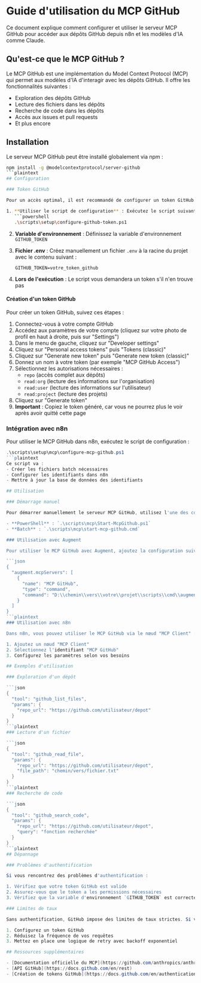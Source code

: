 # Guide d'utilisation du MCP GitHub

Ce document explique comment configurer et utiliser le serveur MCP GitHub pour accéder aux dépôts GitHub depuis n8n et les modèles d'IA comme Claude.

## Qu'est-ce que le MCP GitHub ?

Le MCP GitHub est une implémentation du Model Context Protocol (MCP) qui permet aux modèles d'IA d'interagir avec les dépôts GitHub. Il offre les fonctionnalités suivantes :

- Exploration des dépôts GitHub
- Lecture des fichiers dans les dépôts
- Recherche de code dans les dépôts
- Accès aux issues et pull requests
- Et plus encore

## Installation

Le serveur MCP GitHub peut être installé globalement via npm :

```bash
npm install -g @modelcontextprotocol/server-github
```plaintext
## Configuration

### Token GitHub

Pour un accès optimal, il est recommandé de configurer un token GitHub. Vous pouvez le faire de plusieurs façons :

1. **Utiliser le script de configuration** : Exécutez le script suivant qui vous guidera pas à pas :
   ```powershell
   .\scripts\setup\configure-github-token.ps1
   ```

2. **Variable d'environnement** : Définissez la variable d'environnement `GITHUB_TOKEN`

3. **Fichier .env** : Créez manuellement un fichier `.env` à la racine du projet avec le contenu suivant :
   ```
   GITHUB_TOKEN=votre_token_github
   ```

4. **Lors de l'exécution** : Le script vous demandera un token s'il n'en trouve pas

#### Création d'un token GitHub

Pour créer un token GitHub, suivez ces étapes :

1. Connectez-vous à votre compte GitHub
2. Accédez aux paramètres de votre compte (cliquez sur votre photo de profil en haut à droite, puis sur "Settings")
3. Dans le menu de gauche, cliquez sur "Developer settings"
4. Cliquez sur "Personal access tokens" puis "Tokens (classic)"
5. Cliquez sur "Generate new token" puis "Generate new token (classic)"
6. Donnez un nom à votre token (par exemple "MCP GitHub Access")
7. Sélectionnez les autorisations nécessaires :
   - `repo` (accès complet aux dépôts)
   - `read:org` (lecture des informations sur l'organisation)
   - `read:user` (lecture des informations sur l'utilisateur)
   - `read:project` (lecture des projets)
8. Cliquez sur "Generate token"
9. **Important** : Copiez le token généré, car vous ne pourrez plus le voir après avoir quitté cette page

### Intégration avec n8n

Pour utiliser le MCP GitHub dans n8n, exécutez le script de configuration :

```powershell
.\scripts\setup\mcp\configure-mcp-github.ps1
```plaintext
Ce script va :
- Créer les fichiers batch nécessaires
- Configurer les identifiants dans n8n
- Mettre à jour la base de données des identifiants

## Utilisation

### Démarrage manuel

Pour démarrer manuellement le serveur MCP GitHub, utilisez l'une des commandes suivantes :

- **PowerShell** : `.\scripts\mcp\Start-McpGithub.ps1`
- **Batch** : `.\scripts\mcp\start-mcp-github.cmd`

### Utilisation avec Augment

Pour utiliser le MCP GitHub avec Augment, ajoutez la configuration suivante à votre fichier de configuration Augment :

```json
{
  "augment.mcpServers": [
    {
      "name": "MCP GitHub",
      "type": "command",
      "command": "D:\\chemin\\vers\\votre\\projet\\scripts\\cmd\\augment\\augment-mcp-github.cmd"
    }
  ]
}
```plaintext
### Utilisation avec n8n

Dans n8n, vous pouvez utiliser le MCP GitHub via le nœud "MCP Client" :

1. Ajoutez un nœud "MCP Client"
2. Sélectionnez l'identifiant "MCP GitHub"
3. Configurez les paramètres selon vos besoins

## Exemples d'utilisation

### Exploration d'un dépôt

```json
{
  "tool": "github_list_files",
  "params": {
    "repo_url": "https://github.com/utilisateur/depot"
  }
}
```plaintext
### Lecture d'un fichier

```json
{
  "tool": "github_read_file",
  "params": {
    "repo_url": "https://github.com/utilisateur/depot",
    "file_path": "chemin/vers/fichier.txt"
  }
}
```plaintext
### Recherche de code

```json
{
  "tool": "github_search_code",
  "params": {
    "repo_url": "https://github.com/utilisateur/depot",
    "query": "fonction recherchée"
  }
}
```plaintext
## Dépannage

### Problèmes d'authentification

Si vous rencontrez des problèmes d'authentification :

1. Vérifiez que votre token GitHub est valide
2. Assurez-vous que le token a les permissions nécessaires
3. Vérifiez que la variable d'environnement `GITHUB_TOKEN` est correctement définie

### Limites de taux

Sans authentification, GitHub impose des limites de taux strictes. Si vous rencontrez des erreurs de limite de taux :

1. Configurez un token GitHub
2. Réduisez la fréquence de vos requêtes
3. Mettez en place une logique de retry avec backoff exponentiel

## Ressources supplémentaires

- [Documentation officielle du MCP](https://github.com/anthropics/anthropic-cookbook/tree/main/mcp)
- [API GitHub](https://docs.github.com/en/rest)
- [Création de tokens GitHub](https://docs.github.com/en/authentication/keeping-your-account-and-data-secure/creating-a-personal-access-token)
